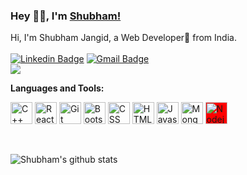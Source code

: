 ### Hey 👋🏽, I'm [Shubham!](https://shivaylaba.me)

<!-- (https://shivaylamba.me)  -->

Hi, I'm Shubham Jangid, a  Web Developer🚀 from India. <br> <br>
[![Linkedin Badge](https://img.shields.io/badge/-mocamboo-blue?style=social&logo=Linkedin&logoColor=blue&link=https://www.linkedin.com/in/mocamboo)](https://www.linkedin.com/in/mocamboo/)
[![Gmail Badge](https://img.shields.io/badge/-GMail-c14438?style=social&logo=Gmail&logoColor=red&link=mailto:shubham0jangid@gmail.com)](mailto:shubham0jangid@gmail.com)
<br />
![](https://visitor-badge.glitch.me/badge?page_id=mocamboo.mocamboo) <br>

<!-- **Projects:**

[ToDoList](https://todolist-app-project-shubham.herokuapp.com/), [Election-Guard](https://election-guard-project-shubham.herokuapp.com/), [Space Travel Website](https://space-tour-plan.netlify.app/index.html), [Newsletter-Signup](https://newsletter-signp-.herokuapp.com/)
 -->
**Languages and Tools:**

<p align="centre"> 
     
<img width="35px" src="https://img.icons8.com/color/4x/c-plus-plus-logo.png" title="C++"/>
<!-- <img width="35px" src="https://img.icons8.com/color/4x/000000/python.png" title="Python"/> -->
<!-- <img width="35px" src="https://img.icons8.com/color/4x/000000/java.png" title ="Java"/> -->
<!-- <img width="35px" src="https://img.icons8.com/plasticine/100/000000/react.png" title="React"/> -->
<!-- <img width="35px" src="https://img.icons8.com/ios/4x/00758f/mysql-logo.png" title="MySQL"/> -->
<!-- <img width="35px" src="https://img.icons8.com/dusk/64/000000/database-restore.png" title="Database"/> -->
<img width="35px" src="https://img.icons8.com/office/452/react.png" title="React.Js"/>
<img width="35px" src="https://img.icons8.com/color/2x/git.png" title="Git"/>
<img width="35px" src="https://img.icons8.com/color/2x/bootstrap.png" title="Bootstrap"/>
<img width="35px" src="https://img.icons8.com/color/48/000000/css3.png" title="CSS"/>
<img width="35px" src="https://img.icons8.com/color/48/000000/html-5.png" title="HTML"/>
<img width="35px" src="https://img.icons8.com/color/48/000000/javascript.png" title="Javascript"/>
<img width="35px" src="https://img.icons8.com/color/8x/000000/mongodb.png" title="MongoDB"/>
<img width="35px" style="background-color:red" src="https://img.icons8.com/color/344/nodejs.png" title="Nodejs"/>
<!-- <img width="35px" src="https://img.icons8.com/color/8x/000000/tensorflow.png" title="Tensorflow"/> -->
</p>
<br>

![Shubham's github stats](https://github-readme-stats.vercel.app/api?username=mocamboo&show_icons=true&hide_border=true)

